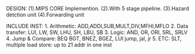 DESIGN: (1).MIPS CORE Implemention. (2).With 5 stage pipeline. (3).Hazard detction unit  (4).Forwarding unit

INCLUDE INST:
    1. Arithmetic: ADD,ADDI,SUB,MULT,DIV,MFHI,MFLO 
	2. Data transfer:
		LUI, 
		LW, 
		SW, 
		LHU, 
		SH, 
		LBU, 
		SB 
	3. Logic: 
		AND,
		OR, 
		ORI, 
		SRL, 
		SRLV
	4. Jump & Compare: 
		BEQ
		BGT,
		BNEZ,
		BGEZ,
		LUI 
		jump, 
		jal, 
		jr 
	5. ETC:
		SLT,
		multiple load store: up to 21 addr in one inst
		
